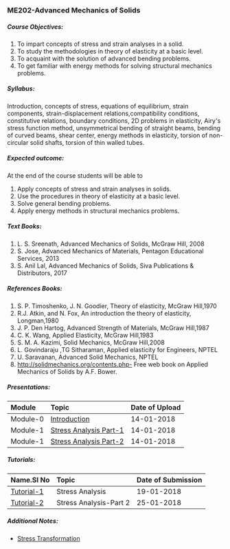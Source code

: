 ### [](#header-3)ME202-Advanced Mechanics of Solids

##### [](#header-5)Course Objectives:

1.  To impart concepts of stress and strain analyses in a solid.
2.  To study the methodologies in theory of elasticity at a basic level.
3.  To acquaint with the solution of advanced bending problems.
4.  To get familiar with energy methods for solving structural mechanics problems.

##### [](#header-5)Syllabus:

Introduction, concepts of stress, equations of equilibrium, strain components, strain-displacement relations,compatibility conditions, constitutive relations, boundary conditions, 2D problems in elasticity, Airy's stress function method, unsymmetrical bending of straight beams, bending of curved beams, shear center, energy methods in elasticity, torsion of non-circular solid shafts, torsion of thin walled tubes.

##### [](#header-5)Expected outcome:

At the end of the course students will be able to
1.  Apply concepts of stress and strain analyses in solids.
2.  Use the procedures in theory of elasticity at a basic level.
3.  Solve general bending problems.
4.  Apply energy methods in structural mechanics problems.

##### [](#header-5)Text Books:

1.  L. S. Sreenath, Advanced Mechanics of Solids, McGraw Hill, 2008
2.  S. Jose, Advanced Mechanics of Materials, Pentagon Educational Services, 2013
3.  S. Anil Lal, Advanced Mechanics of Solids, Siva Publications & Distributors, 2017

##### [](#header-5)References Books:

1.  S. P. Timoshenko, J. N. Goodier, Theory of elasticity, McGraw Hill,1970
2.  R.J. Atkin, and N. Fox, An introduction the theory of elasticity, Longman,1980
3.  J. P. Den Hartog, Advanced Strength of Materials, McGraw Hill,1987
4.  C. K. Wang, Applied Elasticity, McGraw Hill,1983
5.  S. M. A. Kazimi, Solid Mechanics, McGraw Hill,2008
6.  L. Govindaraju ,TG Sitharaman, Applied elasticity for Engineers, NPTEL
7.  U. Saravanan, Advanced Solid Mechanics, NPTEL
8.  http://solidmechanics.org/contents.php- Free web book on Applied Mechanics of Solids by A.F. Bower.

##### [](#header-5)Presentations:

| Module   | Topic                                                |Date of Upload  |
|:---------|:-----------------------------------------------------|:---------------|
| Module-0 | [Introduction](Introduction.pdf)                     |14-01-2018      |
| Module-1 | [Stress Analysis Part-1](StressAnalysisPart1.pdf)    |14-01-2018      |
| Module-1 | [Stress Analysis Part-2](StressAnalysisPart2.pdf)    |14-01-2018      |

##### [](#header-5)Tutorials:

| Name.Sl No                 | Topic                                |Date of Submission  |
|:---------------------------|:-------------------------------------|:-------------------|
| [Tutorial-1](Tutorial-1)   | Stress Analysis                      |19-01-2018          |
| [Tutorial-2](Tutorial-2)   | Stress Analysis-Part 2               |25-01-2018          |

##### [](#header-5)Additional Notes:

* [Stress Transformation](StressTransformation.pdf) 
